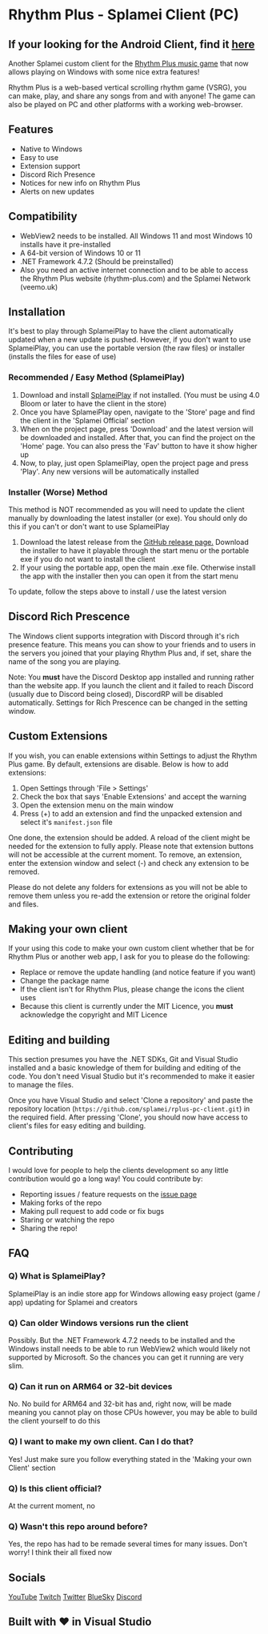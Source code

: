 
# Rhythm Plus - Splamei Client (PC)
## If your looking for the Android Client, find it [here](https://github.com/splamei/rplus-mobile-client)
Another Splamei custom client for the [Rhythm Plus music game](https://rhythm-plus.com) that now allows playing on Windows with some nice extra features!

Rhythm Plus is a web-based vertical scrolling rhythm game (VSRG), you can make, play, and share any songs from and with anyone! The game can also be played on PC and other platforms with a working web-browser.
## Features

 - Native to Windows
 - Easy to use
 - Extension support
 - Discord Rich Presence
 - Notices for new info on Rhythm Plus
 - Alerts on new updates

## Compatibility
- WebView2 needs to be installed. All Windows 11 and most Windows 10 installs have it pre-installed
- A 64-bit version of Windows 10 or 11
- .NET Framework 4.7.2 (Should be preinstalled)
- Also you need an active internet connection and to be able to access the Rhythm Plus website (rhythm-plus.com) and the Splamei Network (veemo.uk)

## Installation
It's best to play through SplameiPlay to have the client automatically updated when a new update is pushed. However, if you don't want to use SplameiPlay, you can use the portable version (the raw files) or installer (installs the files for ease of use)

### Recommended / Easy Method (SplameiPlay)

 1. Download and install [SplameiPlay](https://www.veemo.uk/splameiplay/download) if not installed. (You must be using 4.0 Bloom or later to have the client in the store)
 2. Once you have SplameiPlay open, navigate to the 'Store' page and find the client in the 'Splamei Official' section
 3. When on the project page, press 'Download' and the latest version will be downloaded and installed. After that, you can find the project on the 'Home' page. You can also press the 'Fav' button to have it show higher up
 4. Now, to play, just open SplameiPlay, open the project page and press 'Play'. Any new versions will be automatically installed
### Installer (Worse) Method
This method is NOT recommended as you will need to update the client manually by downloading the latest installer (or exe). You should only do this if you can't or don't want to use SplameiPlay
1. Download the latest release from the [GitHub release page.](https://github.com/splamei/rplus-pc-client/releases) Download the installer to have it playable through the start menu or the portable exe if you do not want to install the client
2. If your using the portable app, open the main .exe file. Otherwise install the app with the installer then you can open it from the start menu

To update, follow the steps above to install / use the latest version
## Discord Rich Prescence
The Windows client supports integration with Discord through it's rich presence feature. This means you can show to your friends and to users in the servers you joined that your playing Rhythm Plus and, if set, share the name of the song you are playing.

Note: You **must** have the Discord Desktop app installed and running rather than the website app. If you launch the client and it failed to reach Discord (usually due to Discord being closed), DiscordRP will be disabled automatically. Settings for Rich Prescence can be changed in the setting window.
## Custom Extensions
If you wish, you can enable extensions within Settings to adjust the Rhythm Plus game. By default, extensions are disable. Below is how to add extensions:
1. Open Settings through 'File > Settings'
2. Check the box that says 'Enable Extensions' and accept the warning
3. Open the extension menu on the main window
4. Press (+) to add an extension and find the unpacked extension and select it's `manifest.json` file

One done, the extension should be added. A reload of the client might be needed for the extension to fully apply. Please note that extension buttons will not be accessible at the current moment. To remove, an extension, enter the extension window and select (-) and check any extension to be removed.

Please do not delete any folders for extensions as you will not be able to remove them unless you re-add the extension or retore the original folder and files.
## Making your own client
If your using this code to make your own custom client whether that be for Rhythm Plus or another web app, I ask for you to please do the following:
 - Replace or remove the update handling (and notice feature if you want)
 - Change the package name
 - If the client isn't for Rhythm Plus, please change the icons the client uses
 - Because this client is currently under the MIT Licence, you **must** acknowledge the copyright and MIT Licence
## Editing and building
This section presumes you have the .NET SDKs, Git and Visual Studio installed and a basic knowledge of them for building and editing of the code. You don't need Visual Studio but it's recommended to make it easier to manage the files.

Once you have Visual Studio and select 'Clone a repository' and paste the repository location (``https://github.com/splamei/rplus-pc-client.git``) in the required field. After pressing 'Clone', you should now have access to client's files for easy editing and building.
## Contributing
I would love for people to help the clients development so any little contribution would go a long way!
You could contribute by:
 - Reporting issues / feature requests on the [issue page](https://github.com/splamei/rplus-mobile-client/issues)
 - Making forks of the repo
 - Making pull request to add code or fix bugs
 - Staring or watching the repo
 - Sharing the repo!

## FAQ
### Q) What is SplameiPlay?
SplameiPlay is an indie store app for Windows allowing easy project (game / app) updating for Splamei and creators
### Q) Can older Windows versions run the client
Possibly. But the .NET Framework 4.7.2 needs to be installed and the Windows install needs to be able to run WebView2 which would likely not supported by Microsoft. So the chances you can get it running are very slim.
### Q) Can it run on ARM64 or 32-bit devices
No. No build for ARM64 and 32-bit has and, right now, will be made meaning you cannot play on those CPUs however, you may be able to build the client yourself to do this
### Q) I want to make my own client. Can I do that?
Yes! Just make sure you follow everything stated in the 'Making your own Client' section
### Q) Is this client official?
At the current moment, no
### Q) Wasn't this repo around before?
Yes, the repo has had to be remade several times for many issues. Don't worry! I think their all fixed now
## Socials
[YouTube](https://youtube.com/@splamei)
[Twitch](https://twitch.tv/splamei)
[Twitter](https://twitter.com/splamei)
[BlueSky](http://splamei.bsky.social/)
[Discord](https://discord.gg/g2KTP5X9At)
## Built with ❤️ in Visual Studio
